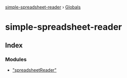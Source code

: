 [simple-spreadsheet-reader](index.md) › [Globals](globals.md)

# simple-spreadsheet-reader

## Index

### Modules

* ["spreadsheetReader"](_spreadsheetreader_.md)
